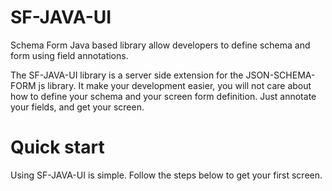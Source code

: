 # SF-JAVA-UI
Schema Form Java based library allow developers to define schema and form using field annotations.

The SF-JAVA-UI library is a server side extension for the JSON-SCHEMA-FORM js library. It make your development easier, you will not care about how to define your schema and your screen form definition. Just annotate your fields, and get your screen.

# Quick start
Using SF-JAVA-UI is simple. Follow the steps below to get your first screen.
